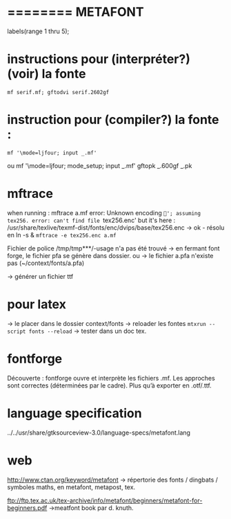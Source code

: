 ========
METAFONT
========

labels(range 1 thru 5);

# instructions pour (interpréter?) (voir) la fonte
	mf serif.mf; gftodvi serif.2602gf
		
# instruction pour (compiler?) la fonte :
	mf '\mode=ljfour; input _.mf'
ou
	mf '\mode=ljfour; mode_setup; input _.mf'
	gftopk _.600gf _.pk
<!--	mv _.pk context/tex/texmf/fonts/pk/ljfour/public/misc/dpi600/-->
<!--	mv _.tfm context/tex/texmf/fonts/tfm/public/misc/-->
	
# mftrace
when running :
	mftrace a.mf
error:
	Unknown encoding `'; assuming tex256.
	error: can't find file `tex256.enc'
but it's here :
	/usr/share/texlive/texmf-dist/fonts/enc/dvips/base/tex256.enc
-> ok - résolu en ln -s & `mftrace -e tex256.enc a.mf`

Fichier de police /tmp/tmp***/-usage n'a pas été trouvé
-> en fermant font forge, le fichier pfa se génère dans dossier.
ou -> le fichier a.pfa n'existe pas (~/context/fonts/a.pfa)


-> générer un fichier ttf
# pour latex
-> le placer dans le dossier context/fonts
-> reloader les fontes `mtxrun --script fonts --reload`
-> tester dans un doc tex.

# fontforge
Découverte : fontforge ouvre et interprète les fichiers .mf.
Les approches sont correctes (déterminées par le cadre).
Plus qu’à exporter en .otf/.ttf.



# language specification
../../usr/share/gtksourceview-3.0/language-specs/metafont.lang


# web
<http://www.ctan.org/keyword/metafont>
→ répertorie des fonts / dingbats / symboles maths, 
en metafont, metapost, tex.

<ftp://ftp.tex.ac.uk/tex-archive/info/metafont/beginners/metafont-for-beginners.pdf>
→meatfont book par d. knuth.
